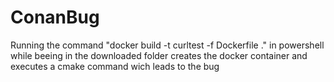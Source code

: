 # ConanBug
Running the command "docker build -t curltest -f Dockerfile ." in powershell while beeing in the downloaded folder creates the docker container and executes a cmake command wich leads to the bug
